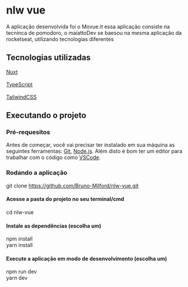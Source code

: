 # nlw vue
 A aplicação desenvolvida foi o Movue.it essa aplicação consiste na tecninca de pomodoro, o maiattoDev se baesou na mesma aplicação da rocketseat, utilizando tecnologias  diferentes

## Tecnologias utilizadas 
[Nuxt](https://nuxtjs.org) <br /><br />
[TypeScript](https://www.typescriptlang.org) <br /><br />
[TailwindCSS](https://tailwindcss.com)

## Executando o projeto
### Pré-requesitos 
 Antes de começar, você vai precisar ter instalado em sua máquina as seguintes ferramentas: [Git](https://git-scm.com), [Node.js](https://nodejs.org/en/). Além disto é bom ter um editor para trabalhar com o código como [VSCode](https://code.visualstudio.com).
 
### Rodando a aplicação 
git clone https://github.com/Bruno-Milford/nlw-vue.git

#### Acesse a pasta do projeto no seu terminal/cmd <br />
cd nlw-vue

#### Instale as dependências (escolha um) <br />
npm install <br />
yarn install

#### Execute a aplicação em modo de desenvolvimento (escolha um) <br />
npm run dev <br />
yarn dev
